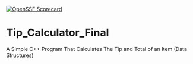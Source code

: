 [![OpenSSF Scorecard](https://api.securityscorecards.dev/projects/github.com/{Nash}/{repo}/badge)](https://securityscorecards.dev/viewer/?uri=github.com/{owner}/{repo})
# Tip_Calculator_Final
 A Simple C++ Program That Calculates The Tip and Total of an Item (Data Structures)
